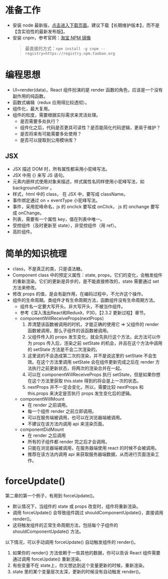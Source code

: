 # 准备工作
* 安装 node 最新版，[点击进入下载页面](https://nodejs.org/zh-cn/)。建议下载【长期维护版本】，而不是【含实验性的最新发布版】。
* 安装 cnpm，参考官网：[淘宝 NPM 镜像](https://npm.taobao.org/)
    > 最直接的方式：`npm install -g cnpm --registry=https://registry.npm.taobao.org`
    
# 编程思想
* UI=render(data)，React 组件扮演的是 render 函数的角色，应该是一个没有副作用的纯函数。
* 函数式编辑（redux 应用得比较透彻）。
* 组件化，最大复用。
* 组件的粒度，需要根据实际需求来灵活处理。
    * 是否需要多处执行？
    * 组件化之后，代码是否更具可读性？是否能简化代码逻辑，更易于维护？
    * 是否将来有可能需要多处使用？
    * 是否可以提取到公用模块库？

## JSX
* JSX 描述 DOM 时，所有属性都采用小驼峰写法。
* JSX 中用 {} 来写 JS 语句。
* 元素内嵌样式使用对象来描述，样式属性名同样使用小驼峰写法，如 backgroundColor 。
* 样式，html 中的 class， 在 JSX 中，要写成 className。
* 事件绑定通过 on + eventType 小驼峰写法。
* 事件，采用驼峰命名，js 的 onclick 要写成 onClick， js 的 onchange 要写成 onChange。
* 列表，需要有一个属性 key，值在列表中唯一。
* 受控组件（及时更新至 state），非受控组件（用 ref）。
* 高阶组件。

# 简单的知识梳理
* class，不是真正的类，只是语法糖。
* Component class 中的预定义属性：state, props，它们的变化，会触发组件的重新渲染。它们的更新是异步的，是不能直接修改的，state 需要通过 set 方法来修改。
* 修改 props 的值，是会有副作用，在编码过程中，不允许这个操作。
* 组件的生命周期。类组件才有生命周期方法，函数组件没有生命周期方法。
    * 组件名一定要大写开头。非大写开头，不被当作组件。
    * 参考《深入浅出React和Redux》，P30，【2.3.2 更新过程】章节。
    * componentWillReceiveProps(nextProps)
        1. 弄清楚该函数被调用的时机，才能正确的使用它 => 父组件的 render 函数被调用，那么子组件的该函数被调用。
        1. 父组件传入的 props 发生变化，就会先执行这个方法，此方法可以作为 props 传入后，渲染之前 setState 的机会，并且在这个方法中调用的 setState 方法是不会二次渲染的。
        1. 这里说的不会造成第二次的渲染，并不是说这里的 setState 不会生效。在这个方法里调用 setState 会在组件更新完成之后在 render 方法执行之前更新状态，将两次的渲染合并在一起。
        1. 可以在 componentWillReceiveProps 执行 setState，但是如果你想在这个方法里获取 this.state 得到的将会是上一次的状态。
        1. nextProps 并不一定会变化，所以，需要比较 nextProps 和 this.props 来决定是否执行 props 发生变化后的逻辑。
    * componentWillMount
        * 在 render 之前调用。
        * 每一个组件 render 之前立即调用。
        * 可以在服务端被调用，也可以在浏览器端被调用。
        * 不建议在该方法内调用 api 来渲染页面。
    * componentDidMount
        * 在 render 之后调用
        * 所有的子组件都 render 完之后才会调用。
        * 只能在浏览器端被调用，在服务器端使用 react 的时候不会被调用。
        * 推荐在该方法内调用 api 来获取服务器端数据，从而进行页面渲染工作。
        
# forceUpdate()
第二章的第一个例子，有用到 forceUpdate()。
* 默认情况下，当组件的 state 或 props 改变时，组件将重新渲染。
* 调用 forceUpdate() 会导致组件跳过 shouldComponentUpdate()，直接调用 render()。
* 这将触发组件的正常生命周期方法，包括每个子组件的 shouldComponentUpdate() 方法。

以下情况，可以手动调用 forceUpdate() 自动触发组件的 render()。
1. 如果你的 render() 方法依赖于一些其他的数据，你可以告诉 React 组件需要通过调用 forceUpdate() 重新渲染。
1. 有些变量不在 state上，你又想达到这个变量更新的时候，重新渲染。
1. state 里的某个变量层次太深，更新的时候没有自动触发 render()。

#